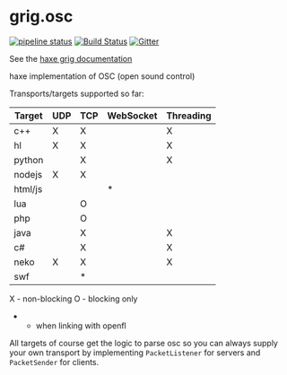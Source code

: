 # grig.osc

[![pipeline status](https://gitlab.com/haxe-grig/grig.osc/badges/main/pipeline.svg)](https://gitlab.com/haxe-grig/grig.osc/commits/main)
[![Build Status](https://travis-ci.org/osakared/grig.osc.svg?branch=main)](https://travis-ci.org/osakared/grig.osc)
[![Gitter](https://badges.gitter.im/haxe-grig/Lobby.svg)](https://gitter.im/haxe-grig/Lobby?utm_source=badge&utm_medium=badge&utm_campaign=pr-badge&utm_content=badge)

See the [haxe grig documentation](https://grig.tech/)

haxe implementation of OSC (open sound control)

Transports/targets supported so far:

| Target   | UDP        | TCP        | WebSocket | Threading |
| -------- | ---------- | ---------- | --------- | --------- |
| c++      | X          | X          |           | X         |
| hl       | X          | X          |           | X         |
| python   |            | X          |           | X         |
| nodejs   | X          | X          |           |           |
| html/js  |            |            | *         |           |
| lua      |            | O          |           |           |
| php      |            | O          |           |           |
| java     |            | X          |           | X         |
| c#       |            | X          |           | X         |
| neko     | X          | X          |           | X         |
| swf      |            | *          |           |           |

X - non-blocking
O - blocking only
* - when linking with openfl

All targets of course get the logic to parse osc so you can always supply your own transport by implementing `PacketListener` for servers and `PacketSender` for clients.